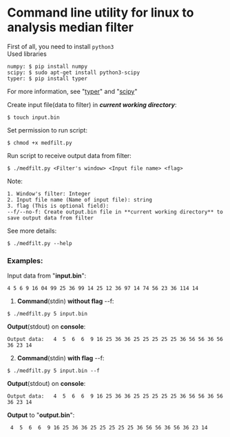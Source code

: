 # **Command line utility for linux to analysis median filter**  
First of all, you need to install `python3`      
Used libraries  
```
numpy: $ pip install numpy
scipy: $ sudo apt-get install python3-scipy
typer: $ pip install typer 
```   
For more information, see "[typer](https://github.com/tiangolo/typer)" and "[scipy](https://docs.scipy.org/doc/scipy/reference/generated/scipy.signal.medfilt.html)" 

Create input file(data to filter) in **_current working directory_**:  
```
$ touch input.bin
```    
Set permission to run script:  
```
$ chmod +x medfilt.py
```    
Run script to receive output data from filter:  
```  
$ ./medfilt.py <Filter's window> <Input file name> <flag>
```  
Note:  
``` 
1. Window's filter: Integer  
2. Input file name (Name of input file): string  
3. flag (This is optional field):  
--f/--no-f: Create output.bin file in **current working directory** to save output data from filter
```  

See more details:  
``` 
$ ./medfilt.py --help  
```    
### **Examples:**  
Input data from "**input.bin**":  
``` 
4 5 6 9 16 04 99 25 36 99 14 25 12 36 97 14 74 56 23 36 114 14
```  
1. **Command**(stdin) **without flag** --f:  
``` 
$ ./medfilt.py 5 input.bin  
```   
**Output**(stdout) on **console**:  
``` 
Output data:   4  5  6  6  9 16 25 36 36 25 25 25 25 25 36 56 56 36 56 36 23 14
```  
2. **Command**(stdin) **with flag** --f:  
```
$ ./medfilt.py 5 input.bin --f  
```   
**Output**(stdout) on **console**:  
``` 
Output data:   4  5  6  6  9 16 25 36 36 25 25 25 25 25 36 56 56 36 56 36 23 14
```  
**Output** to "**output.bin**":  
```
 4  5  6  6  9 16 25 36 36 25 25 25 25 25 36 56 56 36 56 36 23 14
```

